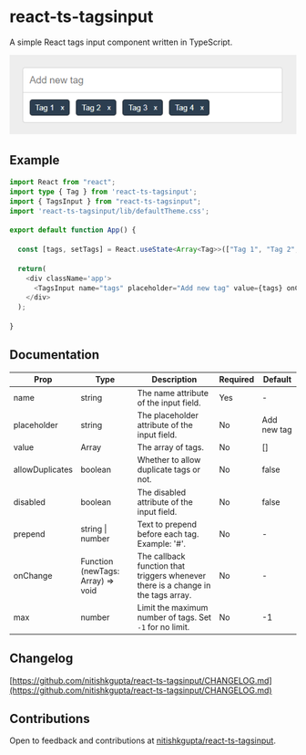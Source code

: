 # react-ts-tagsinput
A simple React tags input component written in TypeScript.

![Screenshot](https://github.com/nitishkgupta/react-ts-tagsinput/raw/master/example/screenshot.png)

## Example

```typescript
import React from "react";
import type { Tag } from 'react-ts-tagsinput';
import { TagsInput } from "react-ts-tagsinput";
import 'react-ts-tagsinput/lib/defaultTheme.css';

export default function App() {

  const [tags, setTags] = React.useState<Array<Tag>>(["Tag 1", "Tag 2", "Tag 3", "Tag 4"]);
  
  return(
    <div className='app'>
      <TagsInput name="tags" placeholder="Add new tag" value={tags} onChange={(newTags) => setTags(newTags)} />
    </div>
  );
  
}
```

## Documentation

| Prop            	| Type                              	| Description                                                                       	| Required 	| Default     	|
|-----------------	|-----------------------------------	|-----------------------------------------------------------------------------------	|----------	|-------------	|
| name            	| string                            	| The name attribute of the input field.                                            	| Yes      	| -           	|
| placeholder     	| string                            	| The placeholder attribute of the input field.                                     	| No       	| Add new tag 	|
| value           	| Array<Tag>                        	| The array of tags.                                                                	| No       	| []          	|
| allowDuplicates 	| boolean                           	| Whether to allow duplicate tags or not.                                           	| No       	| false       	|
| disabled        	| boolean                           	| The disabled attribute of the input field.                                        	| No       	| false       	|
| prepend         	| string \| number                  	| Text to prepend before each tag. Example: '#'.                                    	| No       	| -           	|
| onChange        	| Function (newTags: Array) => void 	| The callback function that triggers whenever there is a change in the tags array. 	| No       	| -           	|
| max             	| number                            	| Limit the maximum number of tags. Set `-1` for no limit.                          	| No       	| -1          	|

## Changelog
[https://github.com/nitishkgupta/react-ts-tagsinput/CHANGELOG.md](https://github.com/nitishkgupta/react-ts-tagsinput/CHANGELOG.md)

## Contributions
Open to feedback and contributions at [nitishkgupta/react-ts-tagsinput](https://github.com/nitishkgupta/react-ts-tagsinput).